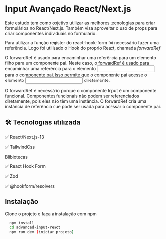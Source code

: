 
# Input Avançado React/Next.js

Este estudo tem como objetivo utilizar as melhores tecnologias para criar formulários no React/Next.js. Também visa aproveitar o uso de props para criar componentes individuais no formulário. 

Para utilizar a função register do react-hook-form foi necessário fazer uma referência. Logo foi utilizado o Hook do proprio React, chamada *forwardRef*


O forwardRef é usado para encaminhar uma referência para um elemento filho para um componente pai. Neste caso, o forwardRef é usado para encaminhar uma referência para o elemento <input> para o componente pai. Isso permite que o componente pai acesse o elemento <input> diretamente.

O forwardRef é necessário porque o componente Input é um componente funcional. Componentes funcionais não podem ser referenciados diretamente, pois eles não têm uma instância. O forwardRef cria uma instância de referência que pode ser usada para acessar o componente pai.

## 🛠 Tecnologias utilizada

✅ React/Next.js-13

✅ TailwindCss

Blibiotecas

✅ React Hook Form

✅ Zod

✅ @hookform/resolvers



## Instalação

Clone o projeto e faça a instalação com npm

```bash
  npm install
  cd advanced-input-react
  npm run dev (iniciar projeto)
```
    
